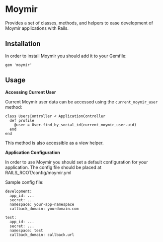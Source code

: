 Moymir
===========

Provides a set of classes, methods, and helpers to ease development of Moymir applications with Rails.

Installation
------------

In order to install Moymir you should add it to your Gemfile:

    gem 'moymir'

Usage
-----

**Accessing Current User**

Current Moymir user data can be accessed using the ```current_moymir_user``` method:

    class UsersController < ApplicationController
      def profile
        @user = User.find_by_social_id(current_moymir_user.uid)
      end
    end

This method is also accessible as a view helper.

**Application Configuration**

In order to use Moymir you should set a default configuration for your application. The config file should be placed at RAILS_ROOT/config/moymir.yml

Sample config file:

    development:
      app_id: ...
      secret: ...
      namespace: your-app-namespace
      callback_domain: yourdomain.com

    test:
      app_id: ...
      secret: ...
      namespace: test
      callback_domain: callback.url
